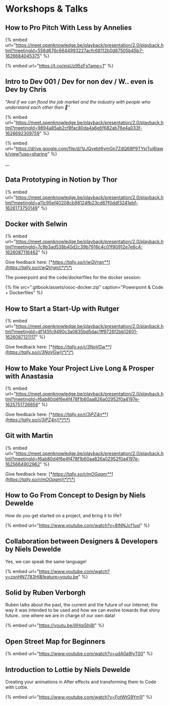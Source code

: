 # Workshops & Talks

## How to Pro Pitch With Less by Annelies

{% embed url="https://meet.openknowledge.be/playback/presentation/2.0/playback.html?meetingId=556d676c6644993227acfc68112b0d87505b45b7-1626684045375" %}

{% embed url="https://t.co/eisUz95zFs?amp=1" %}

## Intro to Dev 001 / Dev for non dev / W.. even is Dev by Chris

_"And if we can flood the job market and the industry with people who understand each other then 💯"_

{% embed url="https://meet.openknowledge.be/playback/presentation/2.0/playback.html?meetingId=9894a85ab2cf8fac80da4a6e6f682ab76e4a033f-1626692309759" %}

{% embed url="https://drive.google.com/file/d/1zJQyebt6ymGn7ZdQ68P9TYsjTuj6Iawk/view?usp=sharing" %}

\_\_

## Data Prototyping in Notion by Thor

{% embed url="https://meet.openknowledge.be/playback/presentation/2.0/playback.html?meetingId=a11c95ef40208cb98124fb23cd67f0ddf3241ebf-1626173750149" %}

## Docker with Selwin

{% embed url="https://meet.openknowledge.be/playback/presentation/2.0/playback.html?meetingId=7c9b3ad538b40d2c39b7916c4c01f90912e7e8c4-1626087116462" %}

Give feedback here: [**https://tally.so/r/wQVrgn**](https://tally.so/r/wQVrgn)\*\*\*\*

The powerpoint and the code/dockerfiles for the docker session:

{% file src=".gitbook/assets/osoc-docker.zip" caption="Powerpoint & Code + Dockerfiles" %}

## How to Start a Start-Up with Rutger

{% embed url="https://meet.openknowledge.be/playback/presentation/2.0/playback.html?meetingId=df145fc9490c3a0835bd5dac1ff9726f2bb12601-1626087121117" %}

Give feedback here: [**https://tally.so/r/3NoVGw**](https://tally.so/r/3NoVGw)\*\*\*\*

## How to Make Your Project Live Long & Prosper with Anastasia

{% embed url="https://meet.openknowledge.be/playback/presentation/2.0/playback.html?meetingId=f6ab80d4f6e4f478f1b60aa826a02952f0a4197e-1625751726656" %}

Give feedback here: [**https://tally.so/r/3jPZ4n**](https://tally.so/r/3jPZ4n)\*\*\*\*

## Git with Martin

{% embed url="https://meet.openknowledge.be/playback/presentation/2.0/playback.html?meetingId=f6ab80d4f6e4f478f1b60aa826a02952f0a4197e-1625664902962" %}

Give feedback here: [**https://tally.so/r/mOGagm**](https://tally.so/r/mOGagm)\*\*\*\*

## How to Go From Concept to Design by Niels Dewelde

How do you get started on a project, and bring it to life?

{% embed url="https://www.youtube.com/watch?v=8INNJcf1uxI" %}

## Collaboration between Designers & Developers by Niels Dewelde

Yes, we can speak the same language!

{% embed url="https://www.youtube.com/watch?v=zsnHN7783HI&feature=youtu.be" %}

## Solid by Ruben Verborgh

Ruben talks about the past, the current and the future of our Internet; the way it was intended to be used and how we can evolve towards that shiny future.. one where we are in charge of our own data!

{% embed url="https://youtu.be/jllHqiShj8I" %}

## Open Street Map for Beginners

{% embed url="https://www.youtube.com/watch?v=udA0a9IyT00" %}

## Introduction to Lottie by Niels Dewelde

Creating your animations in After effects and transforming them to Code with Lottie.

{% embed url="https://www.youtube.com/watch?v=FotWtG9Ym1I" %}



